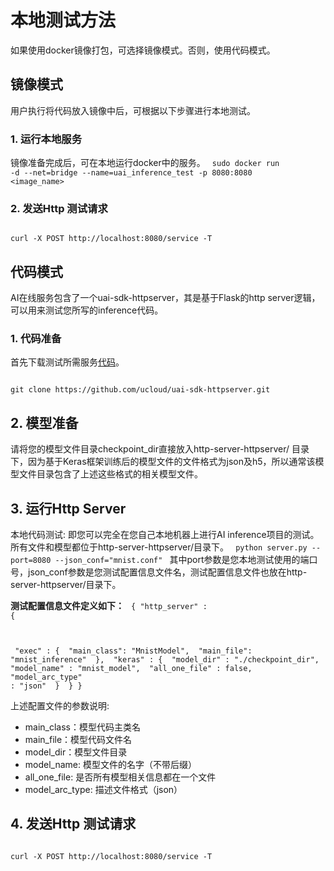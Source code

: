 

# 本地测试方法

如果使用docker镜像打包，可选择镜像模式。否则，使用代码模式。

## 镜像模式
用户执行[](uai-inference/use/oplist/packdata_docker)将代码放入镜像中后，可根据以下步骤进行本地测试。

### 1. 运行本地服务
镜像准备完成后，可在本地运行docker中的服务。
<code>
sudo docker run -d --net=bridge --name=uai_inference_test -p 8080:8080 <image_name>
</code>

### 2. 发送Http 测试请求
<code>
curl -X POST http://localhost:8080/service -T <file_name>
</code>

## 代码模式
AI在线服务包含了一个uai-sdk-httpserver，其是基于Flask的http server逻辑，可以用来测试您所写的inference代码。

### 1. 代码准备
首先下载测试所需服务[代码](https://github.com/ucloud/uai-sdk-httpserver)。

<code>
git clone https://github.com/ucloud/uai-sdk-httpserver.git
</code>

## 2. 模型准备
请将您的模型文件目录checkpoint_dir直接放入http-server-httpserver/ 目录下，因为基于Keras框架训练后的模型文件的文件格式为json及h5，所以通常该模型文件目录包含了上述这些格式的相关模型文件。

## 3. 运行Http Server
本地代码测试: 即您可以完全在您自己本地机器上进行AI inference项目的测试。所有文件和模型都位于http-server-httpserver/目录下。
<code>
python server.py --port=8080 --json_conf="mnist.conf"
</code>
其中port参数是您本地测试使用的端口号，json_conf参数是您测试配置信息文件名，测试配置信息文件也放在http-server-httpserver/目录下。

**测试配置信息文件定义如下：**
<code>
{
    "http_server" : {

​        "exec" : {
​            "main_class": "MnistModel",
​            "main_file": "mnist_inference"
​        },
​        "keras" : {
​            "model_dir" : "./checkpoint_dir",
​            "model_name" : "mnist_model",
​            "all_one_file" : false,
​            "model_arc_type" : "json"
​        }
​    }
}
</code>

上述配置文件的参数说明:
  * main\_class：模型代码主类名
  * main\_file：模型代码文件名
  * model\_dir：模型文件目录
  * model\_name: 模型文件的名字（不带后缀）
  * all\_one\_file: 是否所有模型相关信息都在一个文件
  * model\_arc\_type: 描述文件格式（json）

## 4. 发送Http 测试请求
<code>
curl -X POST http://localhost:8080/service -T <file_name>
</code>
